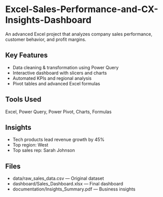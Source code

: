 # Excel-Sales-Performance-and-CX-Insights-Dashboard

An advanced Excel project that analyzes company sales performance, customer behavior, and profit margins.

## Key Features
- Data cleaning & transformation using Power Query
- Interactive dashboard with slicers and charts
- Automated KPIs and regional analysis
- Pivot tables and advanced Excel formulas

## Tools Used
Excel, Power Query, Power Pivot, Charts, Formulas

## Insights
- Tech products lead revenue growth by 45%
- Top region: West
- Top sales rep: Sarah Johnson

## Files
- data/raw_sales_data.csv — Original dataset
- dashboard/Sales_Dashboard.xlsx — Final dashboard
- documentation/Insights_Summary.pdf — Business insights

